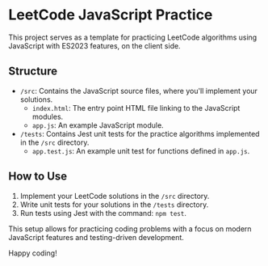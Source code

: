 # LeetCode JavaScript Practice

This project serves as a template for practicing LeetCode algorithms using JavaScript with ES2023 features, on the client side.

## Structure

- `/src`: Contains the JavaScript source files, where you'll implement your solutions.
  - `index.html`: The entry point HTML file linking to the JavaScript modules.
  - `app.js`: An example JavaScript module.
- `/tests`: Contains Jest unit tests for the practice algorithms implemented in the `/src` directory.
  - `app.test.js`: An example unit test for functions defined in `app.js`.

## How to Use

1. Implement your LeetCode solutions in the `/src` directory.
2. Write unit tests for your solutions in the `/tests` directory.
3. Run tests using Jest with the command: `npm test`.

This setup allows for practicing coding problems with a focus on modern JavaScript features and testing-driven development.

Happy coding!
